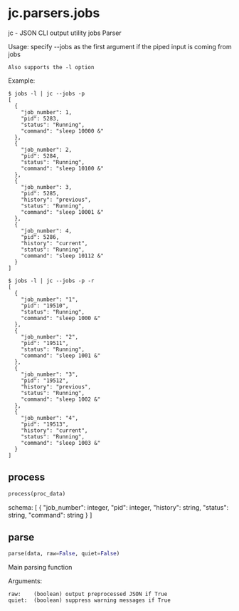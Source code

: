 # jc.parsers.jobs
jc - JSON CLI output utility jobs Parser

Usage:
    specify --jobs as the first argument if the piped input is coming from jobs

    Also supports the -l option

Example:

    $ jobs -l | jc --jobs -p
    [
      {
        "job_number": 1,
        "pid": 5283,
        "status": "Running",
        "command": "sleep 10000 &"
      },
      {
        "job_number": 2,
        "pid": 5284,
        "status": "Running",
        "command": "sleep 10100 &"
      },
      {
        "job_number": 3,
        "pid": 5285,
        "history": "previous",
        "status": "Running",
        "command": "sleep 10001 &"
      },
      {
        "job_number": 4,
        "pid": 5286,
        "history": "current",
        "status": "Running",
        "command": "sleep 10112 &"
      }
    ]

    $ jobs -l | jc --jobs -p -r
    [
      {
        "job_number": "1",
        "pid": "19510",
        "status": "Running",
        "command": "sleep 1000 &"
      },
      {
        "job_number": "2",
        "pid": "19511",
        "status": "Running",
        "command": "sleep 1001 &"
      },
      {
        "job_number": "3",
        "pid": "19512",
        "history": "previous",
        "status": "Running",
        "command": "sleep 1002 &"
      },
      {
        "job_number": "4",
        "pid": "19513",
        "history": "current",
        "status": "Running",
        "command": "sleep 1003 &"
      }
    ]

## process
```python
process(proc_data)
```

schema:
    [
      {
        "job_number":   integer,
        "pid":          integer,
        "history":      string,
        "status":       string,
        "command":      string
      }
    ]

## parse
```python
parse(data, raw=False, quiet=False)
```

Main parsing function

Arguments:

    raw:    (boolean) output preprocessed JSON if True
    quiet:  (boolean) suppress warning messages if True

